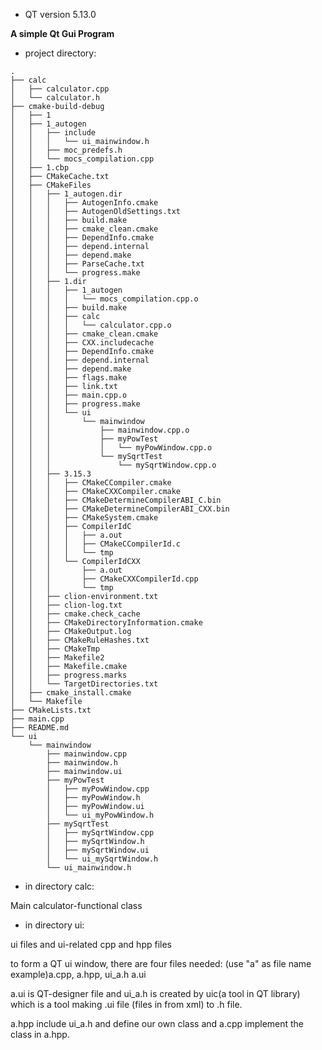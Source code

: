
- QT version 5.13.0

**A simple Qt Gui Program**

- project directory:

```shell
.
├── calc
│   ├── calculator.cpp
│   └── calculator.h
├── cmake-build-debug
│   ├── 1
│   ├── 1_autogen
│   │   ├── include
│   │   │   └── ui_mainwindow.h
│   │   ├── moc_predefs.h
│   │   └── mocs_compilation.cpp
│   ├── 1.cbp
│   ├── CMakeCache.txt
│   ├── CMakeFiles
│   │   ├── 1_autogen.dir
│   │   │   ├── AutogenInfo.cmake
│   │   │   ├── AutogenOldSettings.txt
│   │   │   ├── build.make
│   │   │   ├── cmake_clean.cmake
│   │   │   ├── DependInfo.cmake
│   │   │   ├── depend.internal
│   │   │   ├── depend.make
│   │   │   ├── ParseCache.txt
│   │   │   └── progress.make
│   │   ├── 1.dir
│   │   │   ├── 1_autogen
│   │   │   │   └── mocs_compilation.cpp.o
│   │   │   ├── build.make
│   │   │   ├── calc
│   │   │   │   └── calculator.cpp.o
│   │   │   ├── cmake_clean.cmake
│   │   │   ├── CXX.includecache
│   │   │   ├── DependInfo.cmake
│   │   │   ├── depend.internal
│   │   │   ├── depend.make
│   │   │   ├── flags.make
│   │   │   ├── link.txt
│   │   │   ├── main.cpp.o
│   │   │   ├── progress.make
│   │   │   └── ui
│   │   │       └── mainwindow
│   │   │           ├── mainwindow.cpp.o
│   │   │           ├── myPowTest
│   │   │           │   └── myPowWindow.cpp.o
│   │   │           └── mySqrtTest
│   │   │               └── mySqrtWindow.cpp.o
│   │   ├── 3.15.3
│   │   │   ├── CMakeCCompiler.cmake
│   │   │   ├── CMakeCXXCompiler.cmake
│   │   │   ├── CMakeDetermineCompilerABI_C.bin
│   │   │   ├── CMakeDetermineCompilerABI_CXX.bin
│   │   │   ├── CMakeSystem.cmake
│   │   │   ├── CompilerIdC
│   │   │   │   ├── a.out
│   │   │   │   ├── CMakeCCompilerId.c
│   │   │   │   └── tmp
│   │   │   └── CompilerIdCXX
│   │   │       ├── a.out
│   │   │       ├── CMakeCXXCompilerId.cpp
│   │   │       └── tmp
│   │   ├── clion-environment.txt
│   │   ├── clion-log.txt
│   │   ├── cmake.check_cache
│   │   ├── CMakeDirectoryInformation.cmake
│   │   ├── CMakeOutput.log
│   │   ├── CMakeRuleHashes.txt
│   │   ├── CMakeTmp
│   │   ├── Makefile2
│   │   ├── Makefile.cmake
│   │   ├── progress.marks
│   │   └── TargetDirectories.txt
│   ├── cmake_install.cmake
│   └── Makefile
├── CMakeLists.txt
├── main.cpp
├── README.md
└── ui
    └── mainwindow
        ├── mainwindow.cpp
        ├── mainwindow.h
        ├── mainwindow.ui
        ├── myPowTest
        │   ├── myPowWindow.cpp
        │   ├── myPowWindow.h
        │   ├── myPowWindow.ui
        │   └── ui_myPowWindow.h
        ├── mySqrtTest
        │   ├── mySqrtWindow.cpp
        │   ├── mySqrtWindow.h
        │   ├── mySqrtWindow.ui
        │   └── ui_mySqrtWindow.h
        └── ui_mainwindow.h

```
- in directory calc:

Main calculator-functional class

- in directory ui:

ui files and ui-related cpp and hpp files

to form a QT ui window, there are four files needed: (use "a" as file name example)a.cpp, a.hpp, ui_a.h a.ui 

a.ui is QT-designer file and ui_a.h is created by uic(a tool in QT library) which is a tool making .ui file (files in from xml) to .h file.

a.hpp include ui_a.h and define our own class and a.cpp implement the class in a.hpp.
